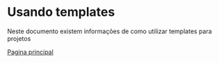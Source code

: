# Usando templates
Neste documento existem informações de como utilizar templates para projetos

[Pagina principal](./README.md)